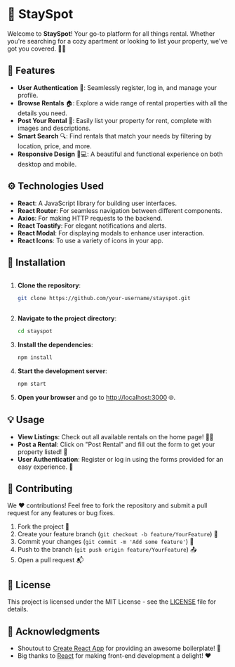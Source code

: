 ```markdown
```
# 🌟 StaySpot

Welcome to **StaySpot**! Your go-to platform for all things rental. Whether you're searching for a cozy apartment or looking to list your property, we've got you covered. 🚪🏡

## 🎉 Features

- **User Authentication** 🔑: Seamlessly register, log in, and manage your profile.
- **Browse Rentals** 🏠: Explore a wide range of rental properties with all the details you need.
- **Post Your Rental** 📝: Easily list your property for rent, complete with images and descriptions.
- **Smart Search** 🔍: Find rentals that match your needs by filtering by location, price, and more.
- **Responsive Design** 📱💻: A beautiful and functional experience on both desktop and mobile.

## ⚙️ Technologies Used

- **React**: A JavaScript library for building user interfaces.
- **React Router**: For seamless navigation between different components.
- **Axios**: For making HTTP requests to the backend.
- **React Toastify**: For elegant notifications and alerts.
- **React Modal**: For displaying modals to enhance user interaction.
- **React Icons**: To use a variety of icons in your app.
  
 
## 🚀 Installation
```
```
1. **Clone the repository**:


   ```bash
   git clone https://github.com/your-username/stayspot.git
  

2. **Navigate to the project directory**:

   ```bash
   cd stayspot
   ```

3. **Install the dependencies**:

   ```bash
   npm install
   ```

4. **Start the development server**:

   ```bash
   npm start
   ```

5. **Open your browser** and go to [http://localhost:3000](http://localhost:3000) 🌐.

## 💡 Usage

- **View Listings**: Check out all available rentals on the home page! 🏡✨
- **Post a Rental**: Click on "Post Rental" and fill out the form to get your property listed! 📝
- **User Authentication**: Register or log in using the forms provided for an easy experience. 🔑

## 🤝 Contributing

We ❤️ contributions! Feel free to fork the repository and submit a pull request for any features or bug fixes.

1. Fork the project 🍴
2. Create your feature branch (`git checkout -b feature/YourFeature`) 🌱
3. Commit your changes (`git commit -m 'Add some feature'`) 💾
4. Push to the branch (`git push origin feature/YourFeature`) 📤
5. Open a pull request 📬

## 📜 License

This project is licensed under the MIT License - see the [LICENSE](LICENSE) file for details.

## 🙌 Acknowledgments

- Shoutout to [Create React App](https://create-react-app.dev/) for providing an awesome boilerplate! 🎉
- Big thanks to [React](https://reactjs.org/) for making front-end development a delight! ❤️
```
